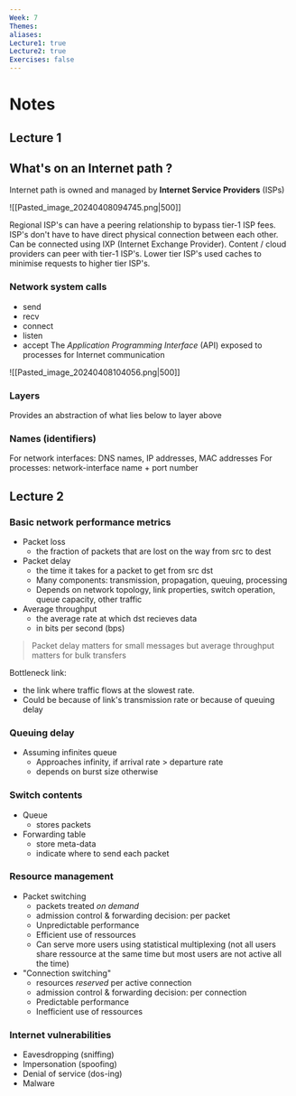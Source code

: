 ```yaml
---
Week: 7
Themes: 
aliases: 
Lecture1: true
Lecture2: true
Exercises: false
---
```

# Notes
## Lecture 1

## What's on an Internet path ?
Internet path is owned and managed by **Internet Service Providers** (ISPs)

![[Pasted_image_20240408094745.png|500]]

Regional ISP's can have a peering relationship to bypass tier-1 ISP fees.
ISP's don't have to have direct physical connection between each other. Can be connected using IXP (Internet Exchange Provider). 
Content / cloud providers can peer with tier-1 ISP's.
Lower tier ISP's used caches to minimise requests to higher tier ISP's.

### Network system calls
- send
- recv
- connect
- listen
- accept
The *Application Programming Interface* (API) exposed to processes for Internet communication

![[Pasted_image_20240408104056.png|500]]
### Layers
Provides an abstraction of what lies below to layer above

### Names (identifiers)
For network interfaces: DNS names, IP addresses, MAC addresses
For processes: network-interface name + port number
## Lecture 2

### Basic network performance metrics
- Packet loss
	- the fraction of packets that are lost on the way from src to dest
- Packet delay
	- the time it takes for a packet to get from src dst
	- Many components: transmission, propagation, queuing, processing
	- Depends on network topology, link properties, switch operation, queue capacity, other traffic
- Average throughput
	- the average rate at which dst recieves data
	- in bits per second (bps)

> Packet delay matters for small messages but average throughput matters for bulk transfers

Bottleneck link:
- the link where traffic flows at the slowest rate.
- Could be because of link's transmission rate or because of queuing delay

### Queuing delay
- Assuming infinites queue
	- Approaches infinity, if arrival rate > departure rate
	- depends on burst size otherwise


### Switch contents
- Queue
	- stores packets
- Forwarding table
	- store meta-data
	- indicate where to send each packet

### Resource management
- Packet switching
	- packets treated *on demand*
	- admission control & forwarding decision: per packet
	- Unpredictable performance
	- Efficient use of ressources
	- Can serve more users using statistical multiplexing (not all users share ressource at the same time but most users are not active all the time)
- "Connection switching"
	- resources *reserved* per active connection
	- admission control & forwarding decision: per connection
	- Predictable performance
	- Inefficient use of ressources

### Internet vulnerabilities
- Eavesdropping (sniffing)
- Impersonation (spoofing)
- Denial of service (dos-ing)
- Malware
